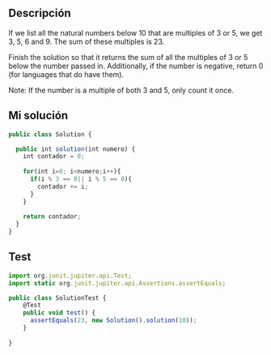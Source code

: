 ## Descripción

If we list all the natural numbers below 10 that are multiples of 3 or 5, we get 3, 5, 6 and 9. The sum of these multiples is 23.

Finish the solution so that it returns the sum of all the multiples of 3 or 5 below the number passed in. Additionally, if the number is negative, return 0 (for languages that do have them).

Note: If the number is a multiple of both 3 and 5, only count it once.
## Mi solución

```js
public class Solution {

  public int solution(int numero) {
    int contador = 0;
    
    for(int i=0; i<numero;i++){
      if(i % 3 == 0|| i % 5 == 0){
        contador += i;
      }
    }
    
    return contador;
  }
}
```

## Test


```js
import org.junit.jupiter.api.Test;
import static org.junit.jupiter.api.Assertions.assertEquals;

public class SolutionTest {
    @Test
    public void test() {
      assertEquals(23, new Solution().solution(10));
    }
    
}
```
